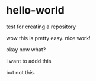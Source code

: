 # hello-world
test for creating a repository

wow this is pretty easy. nice work!

okay now what?


i want to addd this

but not this.
